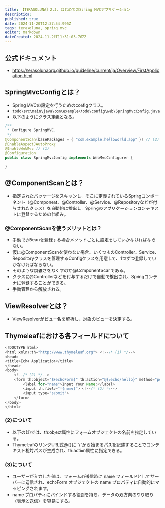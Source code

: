```yaml
---
title: 【TERASOLUNA】2.3. はじめてのSpring MVCアプリケーション
description: 
published: true
date: 2024-11-20T12:37:54.995Z
tags: terasoluna, spring mvc
editor: markdown
dateCreated: 2024-11-20T11:31:03.707Z
---
```


## 公式ドキュメント
- https://terasolunaorg.github.io/guideline/current/ja/Overview/FirstApplication.html

## SpringMvcConfigとは？
- Spring MVCの設定を行うためのconfigクラス。
- `todo\src\main\java\com\example\todo\config\web\SpringMvcConfig.java`
- 以下のようにクラス定義となる。
```java
/**
 * Configure SpringMVC.
 */
@ComponentScan(basePackages = { "com.example.helloworld.app" }) // (2)
@EnableAspectJAutoProxy
@EnableWebMvc // (1)
@Configuration
public class SpringMvcConfig implements WebMvcConfigurer {

}
```

## @ComponentScanとは？
- 指定されたパッケージをスキャンし、そこに定義されているSpringコンポーネント（@Component、@Controller、@Service、@Repositoryなどが付与されたクラス）を自動的に検出し、Springのアプリケーションコンテキストに登録するための仕組み。

### @ComponentScanを使うメリットとは？
- 手動で@Beanを登録する場合メソッドごとに設定をしていかなければならない。
- 仮に@ComponentScanを使わない場合、いくつものController、Service、Repositoryクラスを管理するConfigクラスを用意して、1つずつ登録していかなければならない。
- そのような煩雑さをなくすのが@ComponentScanである。
- クラスに@Controllerなどを付与するだけで自動で検出され、Springコンテナに登録することができる。
- 手動管理から解放される。

## ViewResolverとは？
- ViewResolverがビュー名を解析し、対象のビューを決定する。

## Thymeleafにおける各フィールドについて
```java
<!DOCTYPE html>
<html xmlns:th="http://www.thymeleaf.org"> <!--/* (1) */-->
<head>
<title>Echo Application</title>
</head>
<body>
    <!--/* (2) */-->
    <form th:object="${echoForm}" th:action="@{/echo/hello}" method="post">
        <label for="name">Input Your Name:</label>
        <input th:field="*{name}"> <!--/* (3) */-->
        <input type="submit">
    </form>
</body>
</html>
```
### (2)について
- 以下の(2)では、th:object属性にフォームオブジェクトの名前を指定している。
- ThymeleafのリンクURL式@{}に “/“から始まるパスを記述することでコンテキスト相対パスが生成され、th:action属性に指定できる。

### (3)について
- ユーザーが入力した値は、フォームの送信時に name フィールドとしてサーバーに送信され、echoForm オブジェクトの name プロパティに自動的にマッピングされます。
- name プロパティにバインドする役割を持ち、データの双方向のやり取り（表示と送信）を容易にする。











